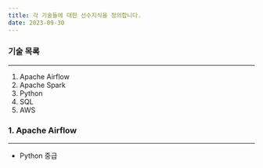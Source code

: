 ```yaml
---
title: 각 기술들에 대한 선수지식을 정의합니다.
date: 2023-09-30
---
```

### 기술 목록
---
1. Apache Airflow
2. Apache Spark
3. Python
4. SQL
5. AWS

### 1. Apache Airflow
---
- Python 중급
